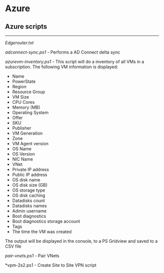 # Azure

## Azure scripts
---
*Edgerouter.txt*

*adconnect-sync.ps1* - Performs a AD Connect delta sync

*azurevm-inventory.ps1* - This script will do a inventory of all VMs in a subscription. The following VM information is displayed: 
  - Name
  - PowerState
  - Region
  - Resource Group
  - VM Size
  - CPU Cores
  - Memory (MB)
  - Operating System
  - Offer
  - SKU
  - Publisher
  - VM Generation
  - Zone
  - VM Agent version
  - OS Name
  - OS Version
  - NIC Name
  - VNet
  - Private IP address
  - Public IP address
  - OS disk name
  - OS disk size (GB)
  - OS storage type
  - OS disk caching
  - Datadisks count
  - Datadisks names
  - Admin username
  - Boot diagnostics
  - Boot diagnostics storage account
  - Tags
  - The time the VM was created

The output will be displayed in the console, to a PS Gridview and saved to a CSV file

*pair-vnets.ps1* - Pair VNets

*vpm-2s2.ps1 - Create Site to Site VPN script

